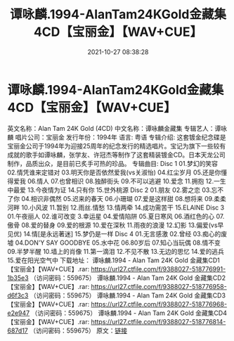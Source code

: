 ﻿---
title: 谭咏麟.1994-AlanTam24KGold金藏集4CD【宝丽金】【WAV+CUE】
date: 2021-10-27 08:38:28
categories: WAV车载音乐、镜像
tags: 华语中文
---
# 谭咏麟.1994-AlanTam24KGold金藏集4CD【宝丽金】【WAV+CUE】

英文名称：Alan Tam 24K Gold (4CD)
中文名称：谭咏麟金藏集
专辑艺人：谭咏麟
唱片公司：宝丽金
发行年份：1994年
语言: 粤语
专辑介绍:
这套镀金纪念碟是宝丽金公司于1994年为迎接25周年的纪念发行的精选唱片。宝记为旗下一些较有成就的歌手如谭咏麟，张学友、许冠杰等制作了这套精装镀金CD。日本天龙公司制作，品质出众，是目前已炙手可热的珍品。
专辑曲目:
Disc 1
01.梦幻的笑容
02.情凭谁来定错对
03.明天你是否依然爱我(vs关淑怡)
04.红尘岁月
05.还是你懂得爱我
06.情人
07.也曾相识
08.独醉街头
09.不可以逃避
10.爱念
11.拥抱
12.一生中最爱
13.今夜情为证
14.只有你
15.世外桃源
Disc 2
01.朋友
02.雾之恋
03.忘不了你
04.相识非偶然
05.迟来的春天
06.小珊瑚
07.爱是这样甜
08.想将来
09.柔柔河畔
10.小风波
11.暂别
12.雨丝.情愁
13.情两牵
14.成功需苦干
15.ELAINE
Disc 3
01.午夜丽人
02.谁可改变
3.幸运星
04.爱情陷阱
05.夏日寒风
06.酒红色的心
07.傲骨
08.爱的替身
09.爱的根源
10.爱在深秋
11.雨夜的浪漫
12.幻影
13.偏爱(vs早见优)
14.情[是永远著迷]
15.梦仍是一样
Disc 4
01.无言感激
02.曾经
03.痴心的废墟
04.DON'Y SAY GOODBYE
05.水中花
06.80岁后
07.知心当玩偶
08.情不变
09.半梦半醒
10.墙上的肖像
11.第一滴泪
12.不见不散
13.无边的思忆
14.爱的逃兵
15.爱在阳光空气中
下载地址：
谭咏麟.1994 - Alan Tam 24K Gold
金藏集CD1【宝丽金】【WAV+CUE】.rar: https://url27.ctfile.com/f/9388027-518776991-1b35e3
（访问密码：559675）
谭咏麟.1994 - Alan Tam 24K Gold 金藏集CD2【宝丽金】【WAV+CUE】.rar: https://url27.ctfile.com/f/9388027-518776958-d6f3c3
（访问密码：559675）
谭咏麟.1994 - Alan Tam 24K Gold 金藏集CD3【宝丽金】【WAV+CUE】.rar: https://url27.ctfile.com/f/9388027-518776968-e2e947
（访问密码：559675）
谭咏麟.1994 - Alan Tam 24K Gold 金藏集CD4【宝丽金】【WAV+CUE】.rar: https://url27.ctfile.com/f/9388027-518776814-687d17
（访问密码：559675）
原文：[链接](https://blog.sina.com.cn/s/blog_1647c7e7601030ull.html)